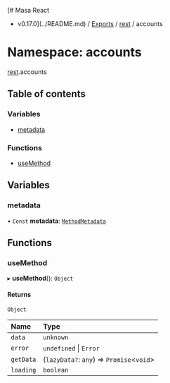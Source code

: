 [# Masa React
 - v0.17.0](../README.md) / [Exports](../modules.md) / [rest](rest.md) / accounts

# Namespace: accounts

[rest](rest.md).accounts

## Table of contents

### Variables

- [metadata](rest.accounts.md#metadata)

### Functions

- [useMethod](rest.accounts.md#usemethod)

## Variables

### metadata

• `Const` **metadata**: [`MethodMetadata`](../interfaces/rest.MethodMetadata.md)

## Functions

### useMethod

▸ **useMethod**(): `Object`

#### Returns

`Object`

| Name | Type |
| :------ | :------ |
| `data` | `unknown` |
| `error` | `undefined` \| `Error` |
| `getData` | (`lazyData?`: `any`) => `Promise`<`void`\> |
| `loading` | `boolean` |
